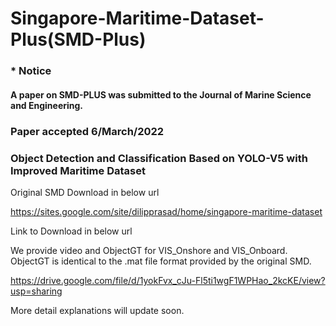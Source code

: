 # Singapore-Maritime-Dataset-Plus(SMD-Plus)

### * Notice

#### A paper on SMD-PLUS was submitted to the Journal of Marine Science and Engineering.
### Paper accepted 6/March/2022
### Object Detection and Classification Based on YOLO-V5 with Improved Maritime Dataset


Original SMD Download in below url

https://sites.google.com/site/dilipprasad/home/singapore-maritime-dataset


Link to Download in below url

We provide video and ObjectGT for VIS_Onshore and VIS_Onboard.
ObjectGT is identical to the .mat file format provided by the original SMD.

https://drive.google.com/file/d/1yokFvx_cJu-Fl5ti1wgF1WPHao_2kcKE/view?usp=sharing

More detail explanations will update soon.

